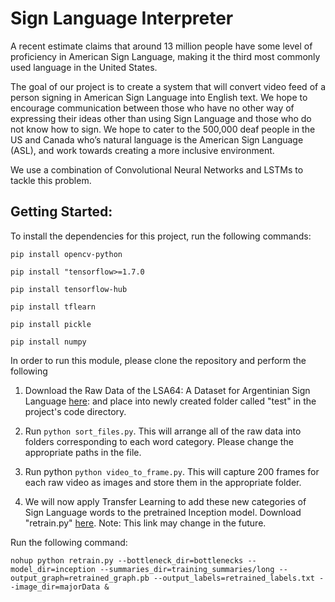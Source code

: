 # Sign Language Interpreter 

A recent estimate claims that around 13 million people have some level of proficiency in American Sign Language, making it the third most commonly used language in the United States. 

The goal of our project is to create a system that will convert video feed of a person signing in American Sign Language into English text. We hope to encourage communication between those who have no other way of expressing their ideas other than using Sign Language and those who do not know how to sign. We hope to cater to the 500,000 deaf people in the US and Canada who’s natural language is the American Sign Language (ASL), and work towards creating a more inclusive environment.

We use a combination of Convolutional Neural Networks and LSTMs to tackle this problem. 

## Getting Started:
To install the dependencies for this project, run the following commands: 

``pip install opencv-python``

``pip install "tensorflow>=1.7.0``

``pip install tensorflow-hub``

``pip install tflearn``

``pip install pickle``

``pip install numpy``

In order to run this module, please clone the repository and perform the following
1. Download the Raw Data of the LSA64: A Dataset for Argentinian Sign Language [here](https://mega.nz/#!kJBDxLSL!zamibF1KPtgQFHn3RM0L1WBuhcBUvo0N0Uec9hczK_M): and place into newly created folder called "test" in the project's code directory.

2. Run ``python sort_files.py``. This will arrange all of the raw data into folders corresponding to each word category. Please change the appropriate paths in the file. 

3. Run python ``python video_to_frame.py``. This will capture 200 frames for each raw video as images and store them in the appropriate folder.

4. We will now apply Transfer Learning to add these new categories of Sign Language words to the pretrained Inception model. Download "retrain.py" [here](https://raw.githubusercontent.com/tensorflow/hub/r0.1/examples/image_retraining/retrain.py). Note: This link may change in the future. 

Run the following command:

``nohup python retrain.py --bottleneck_dir=bottlenecks --model_dir=inception --summaries_dir=training_summaries/long --output_graph=retrained_graph.pb --output_labels=retrained_labels.txt --image_dir=majorData &``











